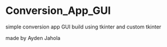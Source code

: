 # Conversion_App_GUI
simple conversion app GUI build using tkinter and custom tkinter

made by Ayden Jahola
